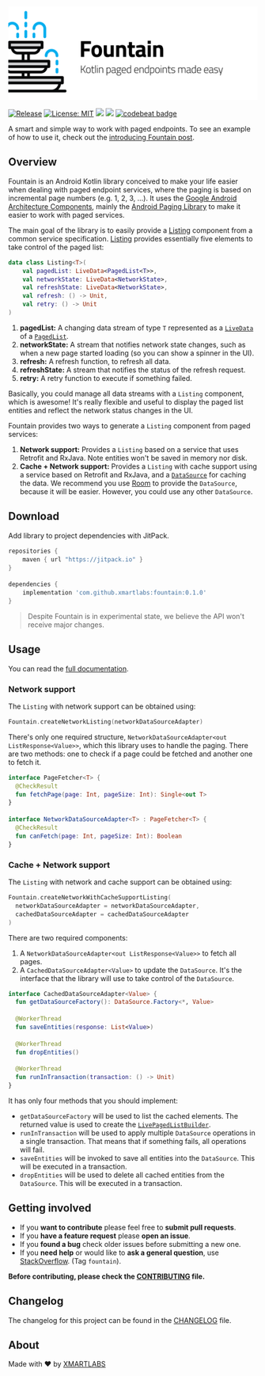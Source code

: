 ![Fountain](images/banner.png)

<p align="left">
<a href="https://jitpack.io/#xmartlabs/fountain"><img alt="Release" src="https://jitpack.io/v/xmartlabs/fountain.svg"></a>
<a href="https://github.com/xmartlabs/fountain/master/LICENSE"><img src="http://img.shields.io/badge/license-MIT-blue.svg?style=flat" alt="License: MIT" /></a>
<a href="https://circleci.com/gh/xmartlabs/fountain"><img src="https://circleci.com/gh/xmartlabs/fountain.svg?style=svg&circle-token=1e75c337f032689a108f3c0f7a144aec1bb14bbf"></a>
<a href="https://codecov.io/gh/xmartlabs/fountain"><img src="https://codecov.io/gh/xmartlabs/fountain/branch/master/graph/badge.svg?token=YRqkbAIatc" /></a>
<a href="https://codebeat.co/projects/github-com-xmartlabs-fountain-master"><img alt="codebeat badge" src="https://codebeat.co/badges/48c653b0-a48f-4615-b3b1-617f3a55292f" /></a>
</p>

A smart and simple way to work with paged endpoints.
To see an example of how to use it, check out the [introducing Fountain post](https://blog.xmartlabs.com/2018/07/16/Introducing-Fountain-Part-One/).  


## Overview

Fountain is an Android Kotlin library conceived to make your life easier when dealing with paged endpoint services, where the paging is based on incremental page numbers (e.g. 1, 2, 3, ...).
It uses the [Google Android Architecture Components](https://developer.android.com/topic/libraries/architecture/), mainly the [Android Paging Library](https://developer.android.com/topic/libraries/architecture/paging/) to make it easier to work with paged services.

The main goal of the library is to easily provide a [Listing](fountain/src/main/java/com/xmartlabs/fountain/Listing.kt) component from a common service specification.
[Listing](fountain/src/main/java/com/xmartlabs/fountain/Listing.kt) provides essentially five elements to take control of the paged list:

```kotlin
data class Listing<T>(
    val pagedList: LiveData<PagedList<T>>,
    val networkState: LiveData<NetworkState>,
    val refreshState: LiveData<NetworkState>,
    val refresh: () -> Unit,
    val retry: () -> Unit
)
```

1. **pagedList:** A changing data stream of type `T` represented as a [`LiveData`](https://developer.android.com/topic/libraries/architecture/livedata) of a [`PagedList`](https://developer.android.com/reference/android/arch/paging/PagedList).
1. **networkState:** A stream that notifies network state changes, such as when a new page started loading (so you can show a spinner in the UI).
1. **refresh:** A refresh function, to refresh all data.
1. **refreshState:** A stream that notifies the status of the refresh request.
1. **retry:** A retry function to execute if something failed.

Basically, you could manage all data streams with a `Listing` component, which is awesome!
It's really flexible and useful to display the paged list entities and reflect the network status changes in the UI.

Fountain provides two ways to generate a `Listing` component from paged services:    
1. **Network support:** Provides a `Listing` based on a service that uses Retrofit and RxJava. Note entities won't be saved in memory nor disk.
1. **Cache + Network support:** Provides a `Listing` with cache support using a service based on Retrofit and RxJava, and a [`DataSource`](https://developer.android.com/reference/android/arch/paging/DataSource) for caching the data.
We recommend you use [Room](https://developer.android.com/topic/libraries/architecture/room) to provide the `DataSource`, because it will be easier. However, you could use any other `DataSource`.

## Download

Add library to project dependencies with JitPack.
```groovy
repositories {
    maven { url "https://jitpack.io" }
}

dependencies {
    implementation 'com.github.xmartlabs:fountain:0.1.0'
}
```

> Despite Fountain is in experimental state, we believe the API won't receive major changes.

## Usage
You can read the [full documentation](https://xmartlabs.gitbook.io/fountain/).

### Network support

The `Listing` with network support can be obtained using:
```kotlin
Fountain.createNetworkListing(networkDataSourceAdapter)
```

There's only one required structure, `NetworkDataSourceAdapter<out ListResponse<Value>>`, which this library uses to handle the paging.
There are two methods: one to check if a page could be fetched and another one to fetch it.
```kotlin
interface PageFetcher<T> {
  @CheckResult
  fun fetchPage(page: Int, pageSize: Int): Single<out T>
}

interface NetworkDataSourceAdapter<T> : PageFetcher<T> {
  @CheckResult
  fun canFetch(page: Int, pageSize: Int): Boolean
}
```

### Cache + Network support

The `Listing` with network and cache support can be obtained using:

```kotlin
Fountain.createNetworkWithCacheSupportListing(
  networkDataSourceAdapter = networkDataSourceAdapter,
  cachedDataSourceAdapter = cachedDataSourceAdapter
)

```
There are two required components: 
1. A `NetworkDataSourceAdapter<out ListResponse<Value>>` to fetch all pages.
1. A `CachedDataSourceAdapter<Value>` to update the `DataSource`.
It's the interface that the library will use to take control of the `DataSource`.

```kotlin
interface CachedDataSourceAdapter<Value> {
  fun getDataSourceFactory(): DataSource.Factory<*, Value>

  @WorkerThread
  fun saveEntities(response: List<Value>)

  @WorkerThread
  fun dropEntities()

  @WorkerThread
  fun runInTransaction(transaction: () -> Unit)
}
```
It has only four methods that you should implement:
- `getDataSourceFactory` will be used to list the cached elements.
The returned value is used to create the [`LivePagedListBuilder`](https://developer.android.com/reference/android/arch/paging/LivePagedListBuilder).
- `runInTransaction` will be used to apply multiple `DataSource` operations in a single transaction. That means that if something fails, all operations will fail.
- `saveEntities` will be invoked to save all entities into the `DataSource`.
This will be executed in a transaction.
- `dropEntities` will be used to delete all cached entities from the `DataSource`.
This will be executed in a transaction.

## Getting involved

* If you **want to contribute** please feel free to **submit pull requests**.
* If you **have a feature request** please **open an issue**.
* If you **found a bug** check older issues before submitting a new one.
* If you **need help** or would like to **ask a general question**, use [StackOverflow](http://stackoverflow.com/questions/tagged/fountain). (Tag `fountain`).

**Before contributing, please check the [CONTRIBUTING](CONTRIBUTING.md) file.**

## Changelog

The changelog for this project can be found in the [CHANGELOG](CHANGELOG.md) file.

## About
Made with ❤️ by [XMARTLABS](http://xmartlabs.com)
